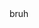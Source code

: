 <!DOCTYPE html>
<html lang="en">
  
<head>
  <title>Connie Tang</title>
</head>

<body>
  bruh
</body>
</html>
